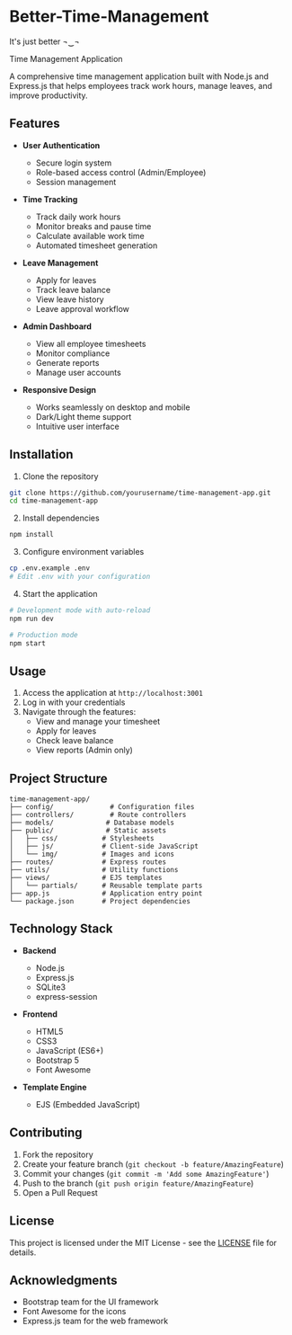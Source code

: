 # Better-Time-Management
It's just better   ¬‿¬

Time Management Application

A comprehensive time management application built with Node.js and Express.js that helps employees track work hours, manage leaves, and improve productivity.

## Features

- **User Authentication**
  - Secure login system
  - Role-based access control (Admin/Employee)
  - Session management

- **Time Tracking**
  - Track daily work hours
  - Monitor breaks and pause time
  - Calculate available work time
  - Automated timesheet generation

- **Leave Management**
  - Apply for leaves
  - Track leave balance
  - View leave history
  - Leave approval workflow

- **Admin Dashboard**
  - View all employee timesheets
  - Monitor compliance
  - Generate reports
  - Manage user accounts

- **Responsive Design**
  - Works seamlessly on desktop and mobile
  - Dark/Light theme support
  - Intuitive user interface

## Installation

1. Clone the repository
```bash
git clone https://github.com/yourusername/time-management-app.git
cd time-management-app
```

2. Install dependencies
```bash
npm install
```

3. Configure environment variables
```bash
cp .env.example .env
# Edit .env with your configuration
```

4. Start the application
```bash
# Development mode with auto-reload
npm run dev

# Production mode
npm start
```

## Usage

1. Access the application at `http://localhost:3001`
2. Log in with your credentials
3. Navigate through the features:
   - View and manage your timesheet
   - Apply for leaves
   - Check leave balance
   - View reports (Admin only)

## Project Structure

```
time-management-app/
├── config/              # Configuration files
├── controllers/         # Route controllers
├── models/             # Database models
├── public/             # Static assets
│   ├── css/           # Stylesheets
│   ├── js/            # Client-side JavaScript
│   └── img/           # Images and icons
├── routes/            # Express routes
├── utils/             # Utility functions
├── views/             # EJS templates
│   └── partials/      # Reusable template parts
├── app.js             # Application entry point
└── package.json       # Project dependencies
```

## Technology Stack

- **Backend**
  - Node.js
  - Express.js
  - SQLite3
  - express-session

- **Frontend**
  - HTML5
  - CSS3
  - JavaScript (ES6+)
  - Bootstrap 5
  - Font Awesome

- **Template Engine**
  - EJS (Embedded JavaScript)

## Contributing

1. Fork the repository
2. Create your feature branch (`git checkout -b feature/AmazingFeature`)
3. Commit your changes (`git commit -m 'Add some AmazingFeature'`)
4. Push to the branch (`git push origin feature/AmazingFeature`)
5. Open a Pull Request

## License

This project is licensed under the MIT License - see the [LICENSE](LICENSE) file for details.

## Acknowledgments

- Bootstrap team for the UI framework
- Font Awesome for the icons
- Express.js team for the web framework

